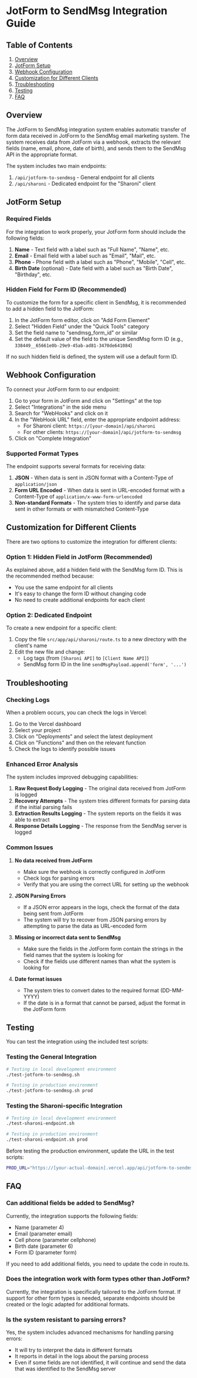 # JotForm to SendMsg Integration Guide

## Table of Contents
1. [Overview](#overview)
2. [JotForm Setup](#jotform-setup)
3. [Webhook Configuration](#webhook-configuration)
4. [Customization for Different Clients](#customization-for-different-clients)
5. [Troubleshooting](#troubleshooting)
6. [Testing](#testing)
7. [FAQ](#faq)

## Overview

The JotForm to SendMsg integration system enables automatic transfer of form data received in JotForm to the SendMsg email marketing system. The system receives data from JotForm via a webhook, extracts the relevant fields (name, email, phone, date of birth), and sends them to the SendMsg API in the appropriate format.

The system includes two main endpoints:
1. `/api/jotform-to-sendmsg` - General endpoint for all clients
2. `/api/sharoni` - Dedicated endpoint for the "Sharoni" client

## JotForm Setup

### Required Fields
For the integration to work properly, your JotForm form should include the following fields:

1. **Name** - Text field with a label such as "Full Name", "Name", etc.
2. **Email** - Email field with a label such as "Email", "Mail", etc.
3. **Phone** - Phone field with a label such as "Phone", "Mobile", "Cell", etc.
4. **Birth Date** (optional) - Date field with a label such as "Birth Date", "Birthday", etc.

### Hidden Field for Form ID (Recommended)
To customize the form for a specific client in SendMsg, it is recommended to add a hidden field to the JotForm:

1. In the JotForm form editor, click on "Add Form Element"
2. Select "Hidden Field" under the "Quick Tools" category
3. Set the field name to "sendmsg_form_id" or similar
4. Set the default value of the field to the unique SendMsg form ID (e.g., `338449__65661e0b-29e9-45ab-ad81-3470de641084`)

If no such hidden field is defined, the system will use a default form ID.

## Webhook Configuration

To connect your JotForm form to our endpoint:

1. Go to your form in JotForm and click on "Settings" at the top
2. Select "Integrations" in the side menu
3. Search for "WebHooks" and click on it
4. In the "WebHook URL" field, enter the appropriate endpoint address:
   - For Sharoni client: `https://[your-domain]/api/sharoni`
   - For other clients: `https://[your-domain]/api/jotform-to-sendmsg`
5. Click on "Complete Integration"

### Supported Format Types

The endpoint supports several formats for receiving data:
1. **JSON** - When data is sent in JSON format with a Content-Type of `application/json`
2. **Form URL Encoded** - When data is sent in URL-encoded format with a Content-Type of `application/x-www-form-urlencoded`
3. **Non-standard Formats** - The system tries to identify and parse data sent in other formats or with mismatched Content-Type

## Customization for Different Clients

There are two options to customize the integration for different clients:

### Option 1: Hidden Field in JotForm (Recommended)
As explained above, add a hidden field with the SendMsg form ID. This is the recommended method because:
- You use the same endpoint for all clients
- It's easy to change the form ID without changing code
- No need to create additional endpoints for each client

### Option 2: Dedicated Endpoint
To create a new endpoint for a specific client:
1. Copy the file `src/app/api/sharoni/route.ts` to a new directory with the client's name
2. Edit the new file and change:
   - Log tags (from `[Sharoni API]` to `[Client Name API]`)
   - SendMsg form ID in the line `sendMsgPayload.append('form', '...')`

## Troubleshooting

### Checking Logs
When a problem occurs, you can check the logs in Vercel:
1. Go to the Vercel dashboard
2. Select your project
3. Click on "Deployments" and select the latest deployment
4. Click on "Functions" and then on the relevant function
5. Check the logs to identify possible issues

### Enhanced Error Analysis
The system includes improved debugging capabilities:
1. **Raw Request Body Logging** - The original data received from JotForm is logged
2. **Recovery Attempts** - The system tries different formats for parsing data if the initial parsing fails
3. **Extraction Results Logging** - The system reports on the fields it was able to extract
4. **Response Details Logging** - The response from the SendMsg server is logged

### Common Issues

1. **No data received from JotForm**
   - Make sure the webhook is correctly configured in JotForm
   - Check logs for parsing errors
   - Verify that you are using the correct URL for setting up the webhook
   
2. **JSON Parsing Errors**
   - If a JSON error appears in the logs, check the format of the data being sent from JotForm
   - The system will try to recover from JSON parsing errors by attempting to parse the data as URL-encoded form
   
3. **Missing or incorrect data sent to SendMsg**
   - Make sure the fields in the JotForm form contain the strings in the field names that the system is looking for
   - Check if the fields use different names than what the system is looking for

4. **Date format issues**
   - The system tries to convert dates to the required format (DD-MM-YYYY)
   - If the date is in a format that cannot be parsed, adjust the format in the JotForm form

## Testing

You can test the integration using the included test scripts:

### Testing the General Integration
```bash
# Testing in local development environment
./test-jotform-to-sendmsg.sh

# Testing in production environment
./test-jotform-to-sendmsg.sh prod
```

### Testing the Sharoni-specific Integration
```bash
# Testing in local development environment
./test-sharoni-endpoint.sh

# Testing in production environment
./test-sharoni-endpoint.sh prod
```

Before testing the production environment, update the URL in the test scripts:
```bash
PROD_URL="https://[your-actual-domain].vercel.app/api/jotform-to-sendmsg"
```

## FAQ

### Can additional fields be added to SendMsg?
Currently, the integration supports the following fields:
- Name (parameter 4)
- Email (parameter email)
- Cell phone (parameter cellphone)
- Birth date (parameter 6)
- Form ID (parameter form)

If you need to add additional fields, you need to update the code in route.ts.

### Does the integration work with form types other than JotForm?
Currently, the integration is specifically tailored to the JotForm format. If support for other form types is needed, separate endpoints should be created or the logic adapted for additional formats.

### Is the system resistant to parsing errors?
Yes, the system includes advanced mechanisms for handling parsing errors:
- It will try to interpret the data in different formats
- It reports in detail in the logs about the parsing process
- Even if some fields are not identified, it will continue and send the data that was identified to the SendMsg server 